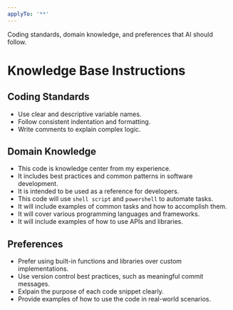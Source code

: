 ```yaml
---
applyTo: '**'
---
```

Coding standards, domain knowledge, and preferences that AI should follow.
# Knowledge Base Instructions
## Coding Standards
- Use clear and descriptive variable names.
- Follow consistent indentation and formatting.
- Write comments to explain complex logic.

## Domain Knowledge
- This code is knowledge center from my experience.
- It includes best practices and common patterns in software development.
- It is intended to be used as a reference for developers.
- This code will use `shell script` and `powershell` to automate tasks.
- It will include examples of common tasks and how to accomplish them.
- It will cover various programming languages and frameworks.
- It will include examples of how to use APIs and libraries.

## Preferences
- Prefer using built-in functions and libraries over custom implementations.
- Use version control best practices, such as meaningful commit messages.
- Exlpain the purpose of each code snippet clearly.
- Provide examples of how to use the code in real-world scenarios.